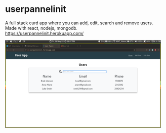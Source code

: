 # userpannelinit
A full stack curd app where you can add, edit, search and remove users. Made with react, nodejs, mongodb.<br>
https://userpannelinit.herokuapp.com/

![image](https://raw.githubusercontent.com/Pukhta2704/userpannelinit/master/screenshot.png)
